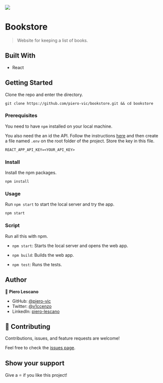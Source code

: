 ![](https://img.shields.io/badge/Microverse-blueviolet)

# Bookstore

> Website for keeping a list of books.

## Built With

- React

## Getting Started

Clone the repo and enter the directory.

```shell
git clone https://github.com/piero-vic/bookstore.git && cd bookstore
```
### Prerequisites
You need to have `npm` installed on your local machine.

You also need the an id the API. Follow the instructions [here](https://www.notion.so/Bookstore-API-51ea269061f849118c65c0a53e88a739) and then create a file named `.env` on the root folder of the project. Store the key in this file.

```
REACT_APP_API_KEY=<YOUR_API_KEY>
```

### Install
Install the npm packages.

```shell
npm install
```

### Usage

Run `npm start` to start the local server and try the app.

```shell
npm start
```

### Script

Run all this with npm.

- `npm start`: Starts the local server and opens the web app.

- `npm build`: Builds the web app.

- `npm test`: Runs the tests.

## Author

👤 **Piero Lescano**

- GitHub: [@piero-vic](https://github.com/piero-vic)
- Twitter: [@v1ccenzo](https://twitter.com/v1ccenzo)
- LinkedIn: [piero-lescano](https://linkedin.com/in/piero-lescano)

## 🤝 Contributing

Contributions, issues, and feature requests are welcome!

Feel free to check the [issues page](../../issues/).

## Show your support

Give a ⭐️ if you like this project!
